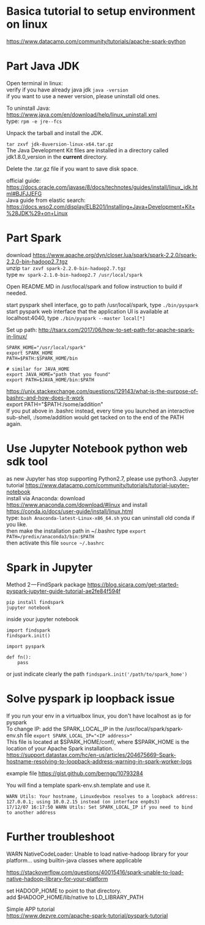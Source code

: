 # Basica tutorial to setup environment on linux   
https://www.datacamp.com/community/tutorials/apache-spark-python   
   
# Part Java JDK   
Open terminal in linux:   
verify if you have already java jdk `java -version`   
if you want to use a newer version, please uninstall old ones.   
   
To uninstall Java: https://www.java.com/en/download/help/linux_uninstall.xml   
type: `rpm -e jre--fcs`   
   
Unpack the tarball and install the JDK.   
   
`tar zxvf jdk-8uversion-linux-x64.tar.gz`     
The Java Development Kit files are installed in a directory called jdk1.8.0_version in the **current** directory.   
   
Delete the .tar.gz file if you want to save disk space.   
   
official guide: https://docs.oracle.com/javase/8/docs/technotes/guides/install/linux_jdk.html#BJFJJEFG      
Java guide from elastic search: https://docs.wso2.com/display/ELB201/Installing+Java+Development+Kit+%28JDK%29+on+Linux   
   
   
# Part Spark   
download https://www.apache.org/dyn/closer.lua/spark/spark-2.2.0/spark-2.2.0-bin-hadoop2.7.tgz     
unzip `tar zxvf spark-2.2.0-bin-hadoop2.7.tgz`   
type `mv spark-2.1.0-bin-hadoop2.7 /usr/local/spark`   
   
Open README.MD in /usr/local/spark and follow instruction to build if needed.   
   
start pyspark shell interface, go to path /usr/local/spark, type `./bin/pyspark`      
start pyspark web interface that the application UI is available at localhost:4040, type `./bin/pyspark --master local[*]`   
   
Set up path: http://tsarx.com/2017/06/how-to-set-path-for-apache-spark-in-linux/   
```   
SPARK_HOME="/usr/local/spark"   
export SPARK_HOME   
PATH=$PATH:$SPARK_HOME/bin   
   
# similar for JAVA_HOME   
export JAVA_HOME="path that you found"   
export PATH=$JAVA_HOME/bin:$PATH   
```   
   
https://unix.stackexchange.com/questions/129143/what-is-the-purpose-of-bashrc-and-how-does-it-work   
export PATH="$PATH:/some/addition"     
If you put above in .bashrc instead, every time you launched an interactive sub-shell, :/some/addition would get tacked on to the end of the PATH again.   
   
   
# Use Jupyter Notebook python web sdk tool   
as new Jupyter has stop supporting Python2.7, please use python3. Jupyter tutorial https://www.datacamp.com/community/tutorials/tutorial-jupyter-notebook    
install via Anaconda: download https://www.anaconda.com/download/#linux and install https://conda.io/docs/user-guide/install/linux.html   
type: `bash Anaconda-latest-Linux-x86_64.sh`  you can uninstall old conda if you like.   
then make the installation path in ~/.bashrc type `export PATH=/predix/anaconda3/bin:$PATH`   
then activate this file `source ~/.bashrc`   
   
   
# Spark in Jupyter   
Method 2 — FindSpark package https://blog.sicara.com/get-started-pyspark-jupyter-guide-tutorial-ae2fe84f594f   
```   
pip install findspark   
jupyter notebook   
```   
   
inside your jupyter notebook   
```   
import findspark   
findspark.init()   
   
import pyspark   
   
def fn():   
    pass   
```   
or just indicate clearly the path `findspark.init('/path/to/spark_home')`   
   
   
# Solve pyspark ip loopback issue   
If you run your env in a virtualbox linux, you don't have localhost as ip for pyspark   
To change IP: add the SPARK_LOCAL_IP in the /usr/local/spark/spark-env.sh file `export SPARK_LOCAL_IP="<IP address>"`   
This file is located at $SPARK_HOME/conf/, where $SPARK_HOME is the location of your Apache Spark installation.    
https://support.datastax.com/hc/en-us/articles/204675669-Spark-hostname-resolving-to-loopback-address-warning-in-spark-worker-logs   

example file  https://gist.github.com/berngp/10793284   

You will find a template spark-env.sh.template and use it.   
```   
WARN Utils: Your hostname, Linuxdevbox resolves to a loopback address: 127.0.0.1; using 10.0.2.15 instead (on interface enp0s3)   
17/12/07 16:17:50 WARN Utils: Set SPARK_LOCAL_IP if you need to bind to another address   
```   
   
# Further troubleshoot   
WARN NativeCodeLoader: Unable to load native-hadoop library for your platform... using builtin-java classes where applicable   
   
https://stackoverflow.com/questions/40015416/spark-unable-to-load-native-hadoop-library-for-your-platform

set HADOOP_HOME to point to that directory.          
add $HADOOP_HOME/lib/native to LD_LIBRARY_PATH      

Simple APP tutorial   
https://www.dezyre.com/apache-spark-tutorial/pyspark-tutorial     
   
